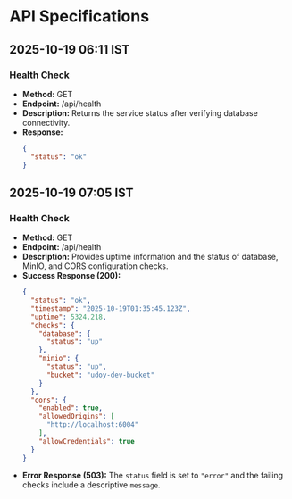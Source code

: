 # API Specifications

## 2025-10-19 06:11 IST
### Health Check
- **Method:** GET
- **Endpoint:** /api/health
- **Description:** Returns the service status after verifying database connectivity.
- **Response:**
  ```json
  {
    "status": "ok"
  }
  ```

## 2025-10-19 07:05 IST
### Health Check
- **Method:** GET
- **Endpoint:** /api/health
- **Description:** Provides uptime information and the status of database, MinIO, and CORS configuration checks.
- **Success Response (200):**
  ```json
  {
    "status": "ok",
    "timestamp": "2025-10-19T01:35:45.123Z",
    "uptime": 5324.218,
    "checks": {
      "database": {
        "status": "up"
      },
      "minio": {
        "status": "up",
        "bucket": "udoy-dev-bucket"
      }
    },
    "cors": {
      "enabled": true,
      "allowedOrigins": [
        "http://localhost:6004"
      ],
      "allowCredentials": true
    }
  }
  ```
- **Error Response (503):** The `status` field is set to `"error"` and the failing checks include a descriptive `message`.
